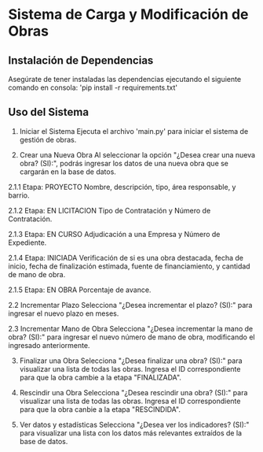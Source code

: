 # Sistema de Carga y Modificación de Obras

## Instalación de Dependencias
Asegúrate de tener instaladas las dependencias ejecutando el siguiente comando en consola:
'pip install -r requirements.txt'

## Uso del Sistema

1. Iniciar el Sistema
Ejecuta el archivo 'main.py' para iniciar el sistema de gestión de obras.

2. Crear una Nueva Obra
Al seleccionar la opción "¿Desea crear una nueva obra? (SI):", podrás ingresar los datos de una nueva obra que se cargarán en la base de datos.

2.1.1 Etapa: PROYECTO
Nombre, descripción, tipo, área responsable, y barrio.

2.1.2 Etapa: EN LICITACION
Tipo de Contratación y Número de Contratación.

2.1.3 Etapa: EN CURSO
Adjudicación a una Empresa y Número de Expediente.

2.1.4 Etapa: INICIADA
Verificación de si es una obra destacada, fecha de inicio, fecha de finalización estimada, fuente de financiamiento, y cantidad de mano de obra.

2.1.5 Etapa: EN OBRA
Porcentaje de avance.

2.2 Incrementar Plazo
Selecciona "¿Desea incrementar el plazo? (SI):" para ingresar el nuevo plazo en meses.

2.3 Incrementar Mano de Obra
Selecciona "¿Desea incrementar la mano de obra? (SI):" para ingresar el nuevo número de mano de obra, modificando el ingresado anteriormente.

3. Finalizar una Obra
Selecciona "¿Desea finalizar una obra? (SI):" para visualizar una lista de todas las obras. Ingresa el ID correspondiente para que la obra cambie a la etapa "FINALIZADA".

4. Rescindir una Obra
Selecciona "¿Desea rescindir una obra? (SI):" para visualizar una lista de todas las obras. Ingresa el ID correspondiente para que la obra canbie a la etapa "RESCINDIDA".

5. Ver datos y estadísticas
Selecciona "¿Desea ver los indicadores? (SI):" para visualizar una lista con los datos más relevantes extraídos de la base de datos.